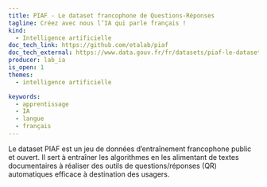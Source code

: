 ```yaml
---
title: PIAF - Le dataset francophone de Questions-Réponses
tagline: Créez avec nous l’IA qui parle français !
kind:
  - Intelligence artificielle
doc_tech_link: https://github.com/etalab/piaf
doc_tech_external: https://www.data.gouv.fr/fr/datasets/piaf-le-dataset-francophone-de-questions-reponses/#resources
producer: lab_ia
is_open: 1
themes:
  - intelligence artificielle

keywords:
  - apprentissage
  - IA
  - langue
  - français
---
```


Le dataset PIAF est un jeu de données d’entraînement francophone public et ouvert. Il sert à entraîner les algorithmes en les alimentant de textes documentaires à réaliser des outils de questions/réponses (QR) automatiques efficace à destination des usagers.

